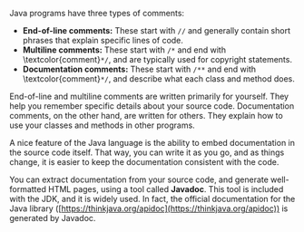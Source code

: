 Java programs have three types of comments:

* **End-of-line comments:** These start with `//` and generally contain short phrases that explain specific lines of code.
* **Multiline comments:** These start with `/*` and end with \textcolor{comment}`*/`, and are typically used for copyright statements.
* **Documentation comments:** These start with `/**` and end with \textcolor{comment}`*/`, and describe what each class and method does.



End-of-line and multiline comments are written primarily for yourself. They help you remember specific details about your source code. Documentation comments, on the other hand, are written for others. They explain how to use your classes and methods in other programs.


A nice feature of the Java language is the ability to embed documentation in the source code itself. That way, you can write it as you go, and as things change, it is easier to keep the documentation consistent with the code.


You can extract documentation from your source code, and generate well-formatted HTML pages, using a tool called **Javadoc**. This tool is included with the JDK, and it is widely used. In fact, the official documentation for the Java library ([https://thinkjava.org/apidoc](https://thinkjava.org/apidoc)) is generated by Javadoc.